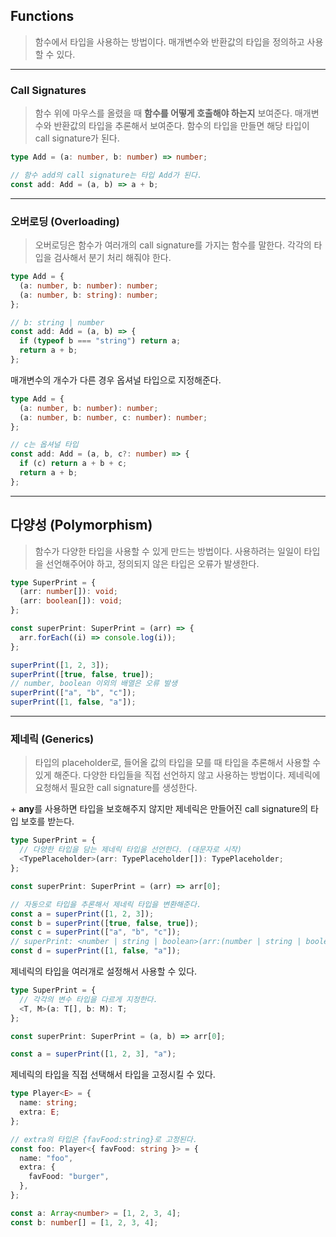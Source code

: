 ## Functions

> 함수에서 타입을 사용하는 방법이다.
> 매개변수와 반환값의 타입을 정의하고 사용할 수 있다.

---

### Call Signatures

> 함수 위에 마우스를 올렸을 때 **함수를 어떻게 호출해야 하는지** 보여준다.
> 매개변수와 반환값의 타입을 추론해서 보여준다.
> 함수의 타입을 만들면 해당 타입이 call signature가 된다.

```typescript
type Add = (a: number, b: number) => number;

// 함수 add의 call signature는 타입 Add가 된다.
const add: Add = (a, b) => a + b;
```

---

### 오버로딩 (Overloading)

> 오버로딩은 함수가 여러개의 call signature를 가지는 함수를 말한다.
> 각각의 타입을 검사해서 분기 처리 해줘야 한다.

```typescript
type Add = {
  (a: number, b: number): number;
  (a: number, b: string): number;
};

// b: string | number
const add: Add = (a, b) => {
  if (typeof b === "string") return a;
  return a + b;
};
```

매개변수의 개수가 다른 경우 옵셔널 타입으로 지정해준다.

```typescript
type Add = {
  (a: number, b: number): number;
  (a: number, b: number, c: number): number;
};

// c는 옵셔널 타입
const add: Add = (a, b, c?: number) => {
  if (c) return a + b + c;
  return a + b;
};
```

---

## 다양성 (Polymorphism)

> 함수가 다양한 타입을 사용할 수 있게 만드는 방법이다.
> 사용하려는 일일이 타입을 선언해주어야 하고, 정의되지 않은 타입은 오류가 발생한다.

```typescript
type SuperPrint = {
  (arr: number[]): void;
  (arr: boolean[]): void;
};

const superPrint: SuperPrint = (arr) => {
  arr.forEach((i) => console.log(i));
};

superPrint([1, 2, 3]);
superPrint([true, false, true]);
// number, boolean 이외의 배열은 오류 발생
superPrint(["a", "b", "c"]);
superPrint([1, false, "a"]);
```

---

### 제네릭 (Generics)

> 타입의 placeholder로, 들어올 값의 타입을 모를 때 타입을 추론해서 사용할 수 있게 해준다.
> 다양한 타입들을 직접 선언하지 않고 사용하는 방법이다.
> 제네릭에 요청해서 필요한 call signature를 생성한다.

\+ **any**를 사용하면 타입을 보호해주지 않지만 제네릭은 만들어진 call signature의 타입 보호를 받는다.

```typescript
type SuperPrint = {
  // 다양한 타입을 담는 제네릭 타입을 선언한다. (대문자로 시작)
  <TypePlaceholder>(arr: TypePlaceholder[]): TypePlaceholder;
};

const superPrint: SuperPrint = (arr) => arr[0];

// 자동으로 타입을 추론해서 제네릭 타입을 변환해준다.
const a = superPrint([1, 2, 3]);
const b = superPrint([true, false, true]);
const c = superPrint(["a", "b", "c"]);
// superPrint: <number | string | boolean>(arr:(number | string | boolean)[]) => number | string | boolean
const d = superPrint([1, false, "a"]);
```

제네릭의 타입을 여러개로 설정해서 사용할 수 있다.

```typescript
type SuperPrint = {
  // 각각의 변수 타입을 다르게 지정한다.
  <T, M>(a: T[], b: M): T;
};

const superPrint: SuperPrint = (a, b) => arr[0];

const a = superPrint([1, 2, 3], "a");
```

제네릭의 타입을 직접 선택해서 타입을 고정시킬 수 있다.

```typescript
type Player<E> = {
  name: string;
  extra: E;
};

// extra의 타입은 {favFood:string}로 고정된다.
const foo: Player<{ favFood: string }> = {
  name: "foo",
  extra: {
    favFood: "burger",
  },
};

const a: Array<number> = [1, 2, 3, 4];
const b: number[] = [1, 2, 3, 4];
```
